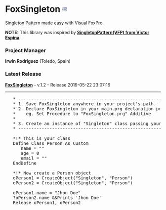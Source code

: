 # FoxSingleton ![](images/prg.gif)  
Singleton Pattern made easy with Visual FoxPro.

**NOTE:** This library was inspired by **[SingletonPattern(VFP) from Victor Espina](http://www.victorespina.com.ve/wiki/index.php?title=SingletonPattern_(VFP))**.

### Project Manager

**Irwin Rodríguez** (Toledo, Spain)

### Latest Release

**[FoxSingleton](/README.md)** - v.1.2 - Release 2019-05-22 23:07:16

<hr>

<pre>
   * --------------------------------------------------------------------------------- *
   * 1. Save FoxSingleton anywhere in your project's path.
   * 2. Declare FoxSingleton in your main.prg declaration procedures.
   *    eg. Set Procedure to "FoxSingleton.prg" Additive   
   *
   * 3. Create an instance of "Singleton" class passing your class name as parameter.
   * --------------------------------------------------------------------------------- *
   
   *!* This is your class
   Define Class Person As Custom
      name = ""
      age = 0
      email = ""
   EndDefine
   
   *!* Now create a Person object
   oPerson1 = CreateObject("Singleton", "Person")
   oPerson2 = CreateObject("Singleton", "Person")
   
   oPerson1.name = "Jhon Doe"
   ?oPerson2.name &&Prints 'Jhon Doe'
   Release oPerson1, oPerson2   
</pre>
